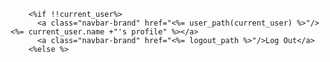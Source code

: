         <%if !!current_user%>
          <a class="navbar-brand" href="<%= user_path(current_user) %>"/><%= current_user.name +"'s profile" %></a>
          <a class="navbar-brand" href="<%= logout_path %>"/>Log Out</a>
        <%else %>
